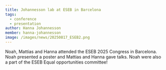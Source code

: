```yaml
---
title: Johannesson lab at ESEB in Barcelona
tags:
  - conference
  - presentation
author: Hanna Johannesson
member: hanna-johannesson
image: /images/news/20250817_ESEB2.png
---
```


Noah, Mattias and Hanna attended the ESEB 2025 Congress in Barcelona. Noah presented a poster and Mattias and Hanna gave talks. Noah were also a part of the ESEB Equal opportunities committee!